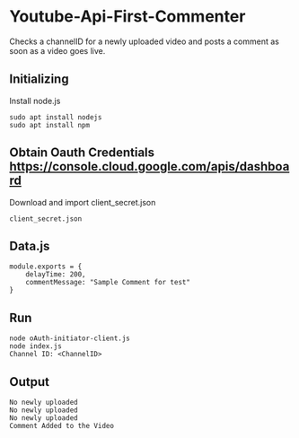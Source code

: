 # Youtube-Api-First-Commenter
Checks a channelID for a newly uploaded video and posts a comment as soon as a video goes live.

## Initializing
Install node.js

```
sudo apt install nodejs
sudo apt install npm
  ```

## Obtain Oauth Credentials https://console.cloud.google.com/apis/dashboard

Download and import client_secret.json

```
client_secret.json
```

## Data.js

```
module.exports = {
    delayTime: 200,
    commentMessage: "Sample Comment for test"
}
```

## Run

```
node oAuth-initiator-client.js
node index.js
Channel ID: <ChannelID>
```

## Output

```
No newly uploaded
No newly uploaded
No newly uploaded
Comment Added to the Video
```
